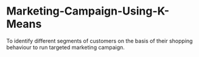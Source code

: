 # Marketing-Campaign-Using-K-Means
To identify different segments of customers on the basis of their shopping behaviour to run targeted marketing campaign.
